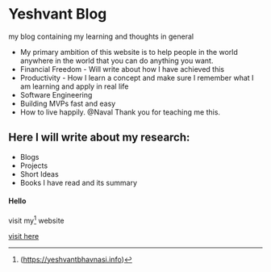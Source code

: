 # Yeshvant Blog
my blog containing my learning and thoughts in general

- My primary ambition of this website is to help people in the world anywhere in the world that you can do anything you want.
- Financial Freedom - Will write about how I have achieved this
- Productivity - How I learn a concept and make sure I remember what I am learning and apply in real life
- Software Engineering
- Building MVPs fast and easy
- How to live happily. @Naval Thank you for teaching me this.

## Here I will write about my research:
- Blogs
- Projects
- Short Ideas
- Books I have read and its summary

#### Hello

visit my[^1] website




[visit here](https://yeshvantbhavnasi.info)



[^1]: (https://yeshvantbhavnasi.info)
